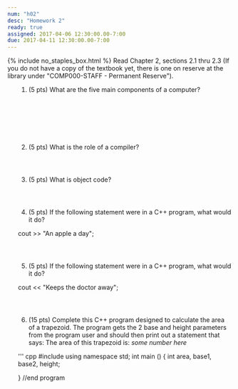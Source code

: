 ```yaml
---
num: "h02"
desc: "Homework 2"
ready: true
assigned: 2017-04-06 12:30:00.00-7:00
due: 2017-04-11 12:30:00.00-7:00
---
```

{% include no_staples_box.html %}
Read Chapter 2, sections 2.1 thru 2.3   (If you do not have a copy of the textbook yet, there is one on reserve at the library under "COMP000-STAFF - Permanent Reserve").

<ol markdown="1">

1.	(5 pts) What are the five main components of a computer?
  <div style="margin-bottom:8em"></div>

2.	(5 pts) What is the role of a compiler?
  <div style="margin-bottom:4em"></div>

3.	(5 pts) What is object code?
  <div style="margin-bottom:4em"></div>

4.	(5 pts) If the following statement were in a C++ program, what would it do?  
    <div style="margin-bottom:0.5em"></div>
cout >> "An apple a day";
  <div style="margin-bottom:4em"></div>

5.	(5 pts) If the following statement were in a C++ program, what would it do?
  <div style="margin-bottom:1em"></div>
cout << "Keeps the doctor away";
  <div style="margin-bottom:4em"></div>
  
6.	(15 pts) Complete this C++ program designed to calculate the area of a trapezoid. The program gets the 2 base and height parameters from the program user and should then print out a statement that says: The area of this trapezoid is: <i>some number here</i>

''' cpp
#include <iostream>
using namespace std;
int main () 
{
	int area, base1, base2, height;






















} //end program

</ol>

